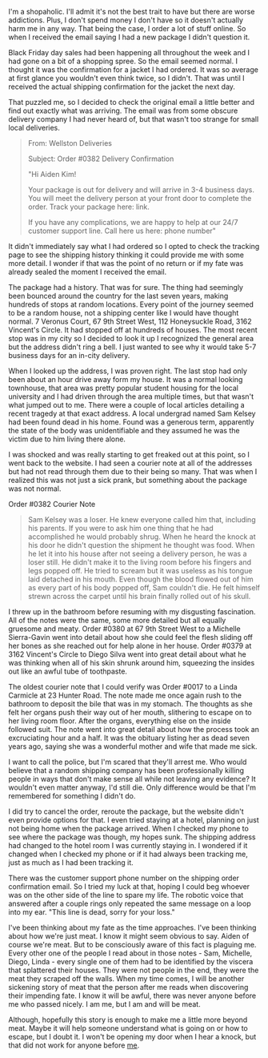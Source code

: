 I'm a shopaholic. I'll admit it's not the best trait to have but there are worse addictions. Plus, I don't spend money I don't have so it doesn't actually harm me in any way. That being the case, I order a lot of stuff online. So when I received the email saying I had a new package I didn't question it.

Black Friday day sales had been happening all throughout the week and I had gone on a bit of a shopping spree. So the email seemed normal. I thought it was the confirmation for a jacket I had ordered. It was so average at first glance you wouldn't even think twice, so I didn't. That was until I received the actual shipping confirmation for the jacket the next day.

That puzzled me, so I decided to check the original email a little better and find out exactly what was arriving. The email was from some obscure delivery company I had never heard of, but that wasn't too strange for small local deliveries.

>From: Wellston Deliveries  
>  
>Subject: Order #0382 Delivery Confirmation  
>  
>"Hi Aiden Kim!  
>  
>Your package is out for delivery and will arrive in 3-4 business days. You will meet the delivery person at your front door to complete the order. Track your package here: link.  
>  
>If you have any complications, we are happy to help at our 24/7 customer support line. Call here us here: phone number"

It didn't immediately say what I had ordered so I opted to check the tracking page to see the shipping history thinking it could provide me with some more detail. I wonder if that was the point of no return or if my fate was already sealed the moment I received the email.

The package had a history. That was for sure. The thing had seemingly been bounced around the country for the last seven years, making hundreds of stops at random locations. Every point of the journey seemed to be a random house, not a shipping center like I would have thought normal. 7 Veronus Court, 67 9th Street West, 112 Honeysuckle Road, 3162 Vincent's Circle. It had stopped off at hundreds of houses. The most recent stop was in my city so I decided to look it up I recognized the general area but the address didn't ring a bell. I just wanted to see why it would take 5-7 business days for an in-city delivery.

When I looked up the address, I was proven right. The last stop had only been about an hour drive away form my house. It was a normal looking townhouse, that area was pretty popular student housing for the local university and I had driven through the area multiple times, but that wasn't what jumped out to me. There were a couple of local articles detailing a recent tragedy at that exact address. A local undergrad named Sam Kelsey had been found dead in his home. Found was a generous term, apparently the state of the body was unidentifiable and they assumed he was the victim due to him living there alone.

I was shocked and was really starting to get freaked out at this point, so I went back to the website. I had seen a courier note at all of the addresses but had not read through them due to their being so many. That was when I realized this was not just a sick prank, but something about the package was not normal.

Order #0382 Courier Note

>Sam Kelsey was a loser. He knew everyone called him that, including his parents. If you were to ask him one thing that he had accomplished he would probably shrug. When he heard the knock at his door he didn't question the shipment he thought was food. When he let it into his house after not seeing a delivery person, he was a loser still. He didn't make it to the living room before his fingers and legs popped off. He tried to scream but it was useless as his tongue laid detached in his mouth. Even though the blood flowed out of him as every part of his body popped off, Sam couldn't die. He felt himself strewn across the carpet until his brain finally rolled out of his skull.

I threw up in the bathroom before resuming with my disgusting fascination. All of the notes were the same, some more detailed but all equally gruesome and meaty. Order #0380 at 67 9th Street West to a Michelle Sierra-Gavin went into detail about how she could feel the flesh sliding off her bones as she reached out for help alone in her house. Order #0379 at 3162 Vincent's Circle to Diego Silva went into great detail about what he was thinking when all of his skin shrunk around him, squeezing the insides out like an awful tube of toothpaste.

The oldest courier note that I could verify was Order #0017 to a Linda Carmicle at 23 Hunter Road. The   note made me once again rush to the bathroom to deposit the bile that was in my stomach. The thoughts as she felt her organs push their way out of her mouth, slithering to escape on to her living room floor. After the organs, everything else on the inside followed suit. The note went into great detail about how the process took an excruciating hour and a half. It was the obituary listing her as dead seven years ago, saying she was a wonderful mother and wife that made me sick.

I want to call the police, but I'm scared that they'll arrest me. Who would believe that a random shipping company has been professionally killing people in ways that don't make sense all while not leaving any evidence? It wouldn't even matter anyway, I'd still die. Only difference would be that I'm remembered for something I didn't do.

I did try to cancel the order, reroute the package, but the website didn't even provide options for that. I even tried staying at a hotel, planning on just not being home when the package arrived. When I checked my phone to see where the package was though, my hopes sunk. The shipping address had changed to the hotel room I was currently staying in. I wondered if it changed when I checked my phone or if it had always been tracking me, just as much as I had been tracking it.

There was the customer support phone number on the shipping order confirmation email. So I tried my luck at that, hoping I could beg whoever was on the other side of the line to spare my life. The robotic voice that answered after a couple rings only repeated the same message on a loop into my ear. "This line is dead, sorry for your loss."

I've been thinking about my fate as the time approaches. I've been thinking about how we're just meat. I know it might seem obvious to say. Aiden of course we're meat. But to be consciously aware of this fact is plaguing me. Every other one of the people I read about in those notes - Sam, Michelle, Diego, Linda - every single one of them had to be identified by the viscera that splattered their houses. They were not people in the end, they were the meat they scraped off the walls. When my time comes, I will be another sickening story of meat that the person after me reads when discovering their impending fate. I know it will be awful, there was never anyone before me who passed nicely. I am me, but I am and will be meat.

Although, hopefully this story is enough to make me a little more beyond meat. Maybe it will help someone understand what is going on or how to escape, but I doubt it. I won't be opening my door when I hear a knock, but that did not work for anyone before [me](https://www.reddit.com/r/CursesAndBoons/comments/180iwt6/welcome_to_cursesandboons/).